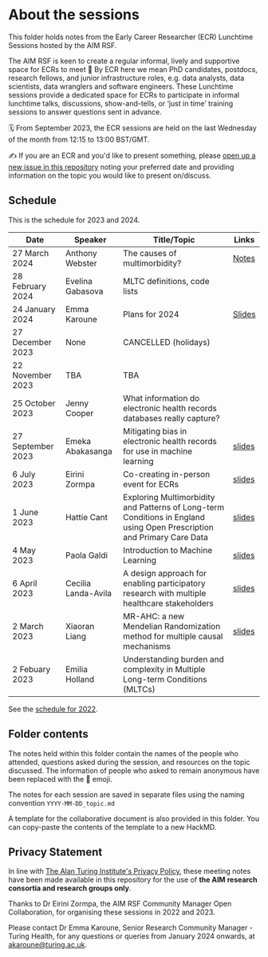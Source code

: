 # About the sessions
This folder holds notes from the Early Career Researcher (ECR) Lunchtime Sessions hosted by the AIM RSF.

The AIM RSF is keen to create a regular informal, lively and supportive space for ECRs to meet 🌻
By ECR here we mean PhD candidates, postdocs, research fellows, and junior infrastructure roles, e.g. data analysts, data scientists, data wranglers and software engineers.
These Lunchtime sessions provide a dedicated space for ECRs to participate in informal lunchtime talks, discussions, show-and-tells, or ‘just in time’ training sessions to answer questions sent in advance.

🗓️ From September 2023, the ECR sessions are held on the last Wednesday of the month from 12:15 to 13:00 BST/GMT.

✍️ If you are an ECR and you'd like to present something, please [open up a new issue in this repository](https://github.com/aim-rsf/Event-Materials/issues/new) noting your preferred date and providing information on the topic you would like to present on/discuss. 

## Schedule

This is the schedule for 2023 and 2024.

| Date         | Speaker             | Title/Topic                          | Links   |
| ------------ | --------------------| ------------------------------------ |-------- |
| 27 March 2024 | Anthony Webster | The causes of multimorbidity? | [Notes](https://github.com/aim-rsf/AIM-ECR-network/blob/main/ECR-materials/ECR-Lunchtime-Sessions/ECR-Lunchtime-sessions-27032024.md) |
| 28 February 2024 | Evelina Gabasova | MLTC definitions, code lists |  |
| 24 January 2024 | Emma Karoune | Plans for 2024 | [Slides](https://docs.google.com/presentation/d/1gScnEI_G9qhWQoO4YBygVW-krJTIAAeY/edit?usp=sharing&ouid=112341831917451198511&rtpof=true&sd=true) |
| 27 December 2023  | None                | CANCELLED (holidays)                 | |
| 22 November 2023 | TBA                 | TBA                                  | |
| 25 October 2023  | Jenny Cooper        | What information do electronic health records databases really capture? | |
| 27 September 2023 | Emeka Abakasanga    | Mitigating bias in electronic health records for use in machine learning | [slides](https://doi.org/10.5281/zenodo.8414825) |
| 6 July 2023      | Eirini Zormpa       | Co-creating in-person event for ECRs | [slides](https://github.com/aim-rsf/Event-Materials/blob/main/ECR-Lunchtime-Sessions/2023/2023-07-06_cocreate-inperson-events-slides.pdf)|
| 1 June 2023      | Hattie Cant         | Exploring Multimorbidity and Patterns of Long-term Conditions in England using Open Prescription and Primary Care Data | [slides](https://zenodo.org/record/8013125) |
| 4 May 2023       | Paola Galdi         | Introduction to Machine Learning     |[slides](https://zenodo.org/record/7900765) |
| 6 April 2023     | Cecilia Landa-Avila | A design approach for enabling participatory research with multiple healthcare stakeholders     | [slides](https://zenodo.org/record/7817062) |
| 2 March 2023     | Xiaoran Liang       | MR-AHC: a new Mendelian Randomization method for multiple causal mechanisms | [slides](https://zenodo.org/record/7752180) |
| 2 Febuary 2023   | Emilia Holland      | Understanding burden and complexity in Multiple Long-term Conditions (MLTCs) | |

See the [schedule for 2022](https://github.com/aim-rsf/Event-Materials/tree/main/ECR-Lunchtime-Sessions/2022).

## Folder contents

The notes held within this folder contain the names of the people who attended, questions asked during the session, and resources on the topic discussed.
The information of people who asked to remain anonymous have been replaced with the 🤫 emoji.

The notes for each session are saved in separate files using the naming convention `YYYY-MM-DD_topic.md`

A template for the collaborative document is also provided in this folder. You can copy-paste the contents of the template to a new HackMD.

## Privacy Statement

In line with [The Alan Turing Institute's Privacy Policy](https://www.turing.ac.uk/privacy-policy), these meeting notes have been made available in this repository for the use of **the AIM research consortia and research groups only**. 

Thanks to Dr Eirini Zormpa, the AIM RSF Community Manager Open Collaboration, for organising these sessions in 2022 and 2023. 

Please contact Dr Emma Karoune, Senior Research Community Manager - Turing Health, for any questions or queries from January 2024 onwards, at [akaroune@turing.ac.uk](mailto:ezormpa@turing.ac.uk). 

